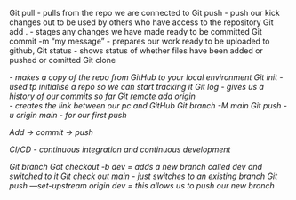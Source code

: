 Git pull - pulls from the repo we are connected to
Git push - push our kick changes out to be used by others who have access to the repository 
Git add . - stages any changes we have made ready to be committed
Git commit -m “my message” - prepares our work ready to be uploaded to github, 
Git status - shows status of whether files have been added or pushed or comitted
Git clone <address of repo> - makes a copy of the repo from GitHub to your local environment 
Git init - used tp initialise a repo so we can start tracking it
Git log - gives us a history of our commits so far
Git remote add origin <address of repo> - creates the link between our pc and GitHub
Git branch -M main
Git push -u origin main - for our first push

Add -> commit -> push

CI/CD - continuous integration and continuous development

Git branch
Got checkout -b dev = adds a new branch called dev and switched to it 
Git check out main - just switches to an existing branch
Git push —set-upstream origin dev = this allows us to push our new branch
